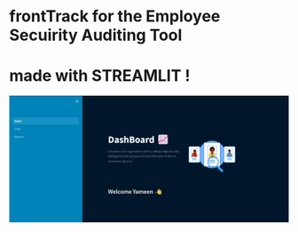 # frontTrack for the Employee Secuirity Auditing Tool 
# made with STREAMLIT !

![Emp Tracker](pages/home.jpg)
